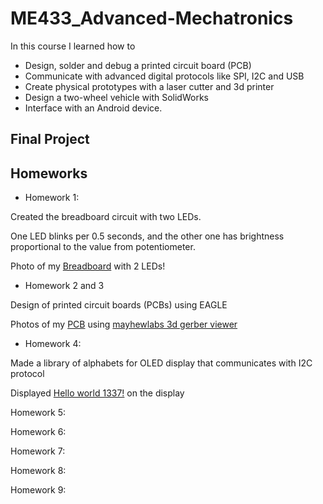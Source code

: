 # ME433_Advanced-Mechatronics

In this course I learned how to 
- Design, solder and debug a printed circuit board (PCB) 
- Communicate with advanced digital protocols like SPI, I2C and USB 
- Create physical prototypes with a laser cutter and 3d printer
- Design a two-wheel vehicle with SolidWorks
- Interface with an Android device.

## Final Project

## Homeworks

* Homework 1:

Created the breadboard circuit with two LEDs.

One LED blinks per 0.5 seconds, and the other one has brightness proportional to the value from potentiometer.

Photo of my [Breadboard](https://github.com/jongwoo-Lee/ME433_Advanced-Mechatronics/blob/master/HW1/IMG_2373.jpg) with 2 LEDs!

* Homework 2 and 3

Design of printed circuit boards (PCBs) using EAGLE

Photos of my [PCB](https://github.com/jongwoo-Lee/ME433_Advanced-Mechatronics/tree/master/HW2%263) using [mayhewlabs 3d gerber viewer](http://mayhewlabs.com/webGerber/)


* Homework 4:

Made a library of alphabets for OLED display that communicates with I2C protocol

Displayed [Hello world 1337!](https://github.com/jongwoo-Lee/ME433_Advanced-Mechatronics/blob/master/HW4/oled.X/IMG_0221%20copy.jpg) on the display



Homework 5:

Homework 6:

Homework 7:

Homework 8:

Homework 9:
